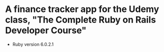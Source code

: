 # A finance tracker app for the Udemy class, "The Complete Ruby on Rails Developer Course"

* Ruby version
6.0.2.1

